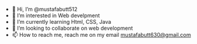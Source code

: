 - 👋 Hi, I’m @mustafabutt512
- 👀 I’m interested in Web develpment
- 🌱 I’m currently learning Html, CSS, Java
- 💞️ I’m looking to collaborate on web development
- 📫 How to reach me, reach me on my email mustafabutt630@gmail.com


<!---
mustafabutt512/mustafabutt512 is a ✨ special ✨ repository because its `README.md` (this file) appears on your GitHub profile.
You can click the Preview link to take a look at your changes.
--->
